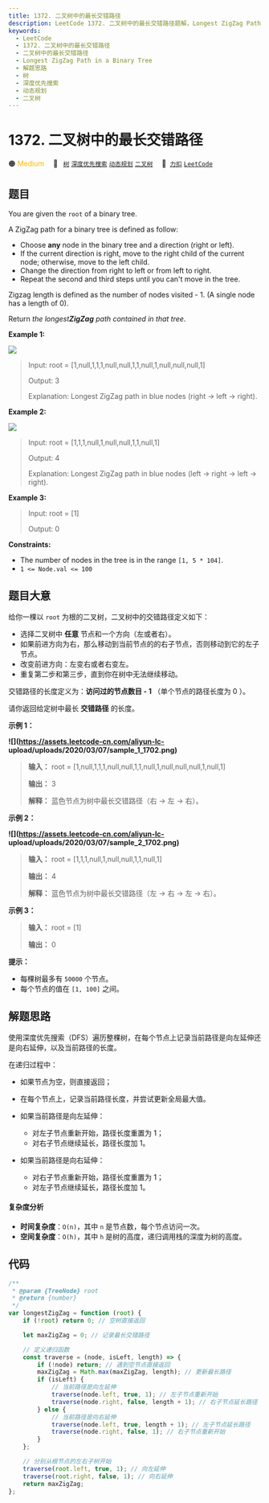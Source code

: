 ```yaml
---
title: 1372. 二叉树中的最长交错路径
description: LeetCode 1372. 二叉树中的最长交错路径题解，Longest ZigZag Path in a Binary Tree，包含解题思路、复杂度分析以及完整的 JavaScript 代码实现。
keywords:
  - LeetCode
  - 1372. 二叉树中的最长交错路径
  - 二叉树中的最长交错路径
  - Longest ZigZag Path in a Binary Tree
  - 解题思路
  - 树
  - 深度优先搜索
  - 动态规划
  - 二叉树
---
```


# 1372. 二叉树中的最长交错路径

🟠 <font color=#ffb800>Medium</font>&emsp; 🔖&ensp; [`树`](/tag/tree.md) [`深度优先搜索`](/tag/depth-first-search.md) [`动态规划`](/tag/dynamic-programming.md) [`二叉树`](/tag/binary-tree.md)&emsp; 🔗&ensp;[`力扣`](https://leetcode.cn/problems/longest-zigzag-path-in-a-binary-tree) [`LeetCode`](https://leetcode.com/problems/longest-zigzag-path-in-a-binary-tree)

## 题目

You are given the `root` of a binary tree.

A ZigZag path for a binary tree is defined as follow:

- Choose **any** node in the binary tree and a direction (right or left).
- If the current direction is right, move to the right child of the current node; otherwise, move to the left child.
- Change the direction from right to left or from left to right.
- Repeat the second and third steps until you can't move in the tree.

Zigzag length is defined as the number of nodes visited - 1. (A single node
has a length of 0).

Return _the longest**ZigZag** path contained in that tree_.

**Example 1:**

![](https://assets.leetcode.com/uploads/2020/01/22/sample_1_1702.png)

> Input: root = [1,null,1,1,1,null,null,1,1,null,1,null,null,null,1]
>
> Output: 3
>
> Explanation: Longest ZigZag path in blue nodes (right -> left -> right).

**Example 2:**

![](https://assets.leetcode.com/uploads/2020/01/22/sample_2_1702.png)

> Input: root = [1,1,1,null,1,null,null,1,1,null,1]
>
> Output: 4
>
> Explanation: Longest ZigZag path in blue nodes (left -> right -> left -> right).

**Example 3:**

> Input: root = [1]
>
> Output: 0

**Constraints:**

- The number of nodes in the tree is in the range `[1, 5 * 104]`.
- `1 <= Node.val <= 100`

## 题目大意

给你一棵以 `root` 为根的二叉树，二叉树中的交错路径定义如下：

- 选择二叉树中 **任意** 节点和一个方向（左或者右）。
- 如果前进方向为右，那么移动到当前节点的的右子节点，否则移动到它的左子节点。
- 改变前进方向：左变右或者右变左。
- 重复第二步和第三步，直到你在树中无法继续移动。

交错路径的长度定义为：**访问过的节点数目 - 1** （单个节点的路径长度为 0 ）。

请你返回给定树中最长 **交错路径** 的长度。

**示例 1：**

**![](https://assets.leetcode-cn.com/aliyun-lc-
upload/uploads/2020/03/07/sample_1_1702.png)**

> **输入：** root = [1,null,1,1,1,null,null,1,1,null,1,null,null,null,1,null,1]
>
> **输出：** 3
>
> **解释：** 蓝色节点为树中最长交错路径（右 -> 左 -> 右）。

**示例 2：**

**![](https://assets.leetcode-cn.com/aliyun-lc-
upload/uploads/2020/03/07/sample_2_1702.png)**

> **输入：** root = [1,1,1,null,1,null,null,1,1,null,1]
>
> **输出：** 4
>
> **解释：** 蓝色节点为树中最长交错路径（左 -> 右 -> 左 -> 右）。

**示例 3：**

> **输入：** root = [1]
>
> **输出：** 0

**提示：**

- 每棵树最多有 `50000` 个节点。
- 每个节点的值在 `[1, 100]` 之间。

## 解题思路

使用深度优先搜索（DFS）遍历整棵树，在每个节点上记录当前路径是向左延伸还是向右延伸，以及当前路径的长度。

在递归过程中：

- 如果节点为空，则直接返回；
- 在每个节点上，记录当前路径长度，并尝试更新全局最大值。
- 如果当前路径是向左延伸：

  - 对左子节点重新开始，路径长度重置为 1；
  - 对右子节点继续延长，路径长度加 1。

- 如果当前路径是向右延伸：

  - 对右子节点重新开始，路径长度重置为 1；
  - 对左子节点继续延长，路径长度加 1。

#### 复杂度分析

- **时间复杂度**：`O(n)`，其中 `n` 是节点数，每个节点访问一次。
- **空间复杂度**：`O(h)`，其中 `h` 是树的高度，递归调用栈的深度为树的高度。

## 代码

```javascript
/**
 * @param {TreeNode} root
 * @return {number}
 */
var longestZigZag = function (root) {
	if (!root) return 0; // 空树直接返回

	let maxZigZag = 0; // 记录最长交错路径

	// 定义递归函数
	const traverse = (node, isLeft, length) => {
		if (!node) return; // 遇到空节点直接返回
		maxZigZag = Math.max(maxZigZag, length); // 更新最长路径
		if (isLeft) {
			// 当前路径是向左延伸
			traverse(node.left, true, 1); // 左子节点重新开始
			traverse(node.right, false, length + 1); // 右子节点延长路径
		} else {
			// 当前路径是向右延伸
			traverse(node.left, true, length + 1); // 左子节点延长路径
			traverse(node.right, false, 1); // 右子节点重新开始
		}
	};

	// 分别从根节点的左右子树开始
	traverse(root.left, true, 1); // 向左延伸
	traverse(root.right, false, 1); // 向右延伸
	return maxZigZag;
};
```
